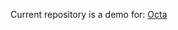 Current repository is a demo for: <a href="https://github.com/Mero-Plaform/octa-electron"> Octa </a>
